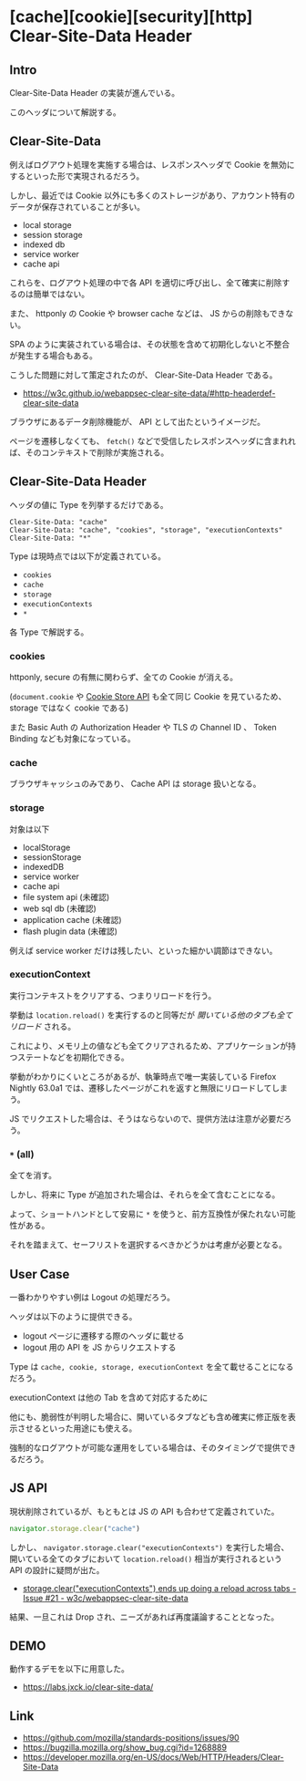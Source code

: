# [cache][cookie][security][http] Clear-Site-Data Header

## Intro

Clear-Site-Data Header の実装が進んでいる。

このヘッダについて解説する。


## Clear-Site-Data

例えばログアウト処理を実施する場合は、レスポンスヘッダで Cookie を無効にするといった形で実現されるだろう。

しかし、最近では Cookie 以外にも多くのストレージがあり、アカウント特有のデータが保存されていることが多い。

- local storage
- session storage
- indexed db
- service worker
- cache api

これらを、ログアウト処理の中で各 API を適切に呼び出し、全て確実に削除するのは簡単ではない。

また、 httponly の Cookie や browser cache などは、 JS からの削除もできない。

SPA のように実装されている場合は、その状態を含めて初期化しないと不整合が発生する場合もある。

こうした問題に対して策定されたのが、 Clear-Site-Data Header である。

- https://w3c.github.io/webappsec-clear-site-data/#http-headerdef-clear-site-data

ブラウザにあるデータ削除機能が、 API として出たというイメージだ。

ページを遷移しなくても、 `fetch()` などで受信したレスポンスヘッダに含まれれば、そのコンテキストで削除が実施される。


## Clear-Site-Data Header

ヘッダの値に Type を列挙するだけである。

```http
Clear-Site-Data: "cache"
Clear-Site-Data: "cache", "cookies", "storage", "executionContexts"
Clear-Site-Data: "*"
```

Type は現時点では以下が定義されている。

- `cookies`
- `cache`
- `storage`
- `executionContexts`
- `*`

各 Type で解説する。


### cookies

httponly, secure の有無に関わらず、全ての Cookie が消える。

(`document.cookie` や [Cookie Store API](https://wicg.github.io/cookie-store/explainer.html) も全て同じ Cookie を見ているため、 storage ではなく cookie である)

また Basic Auth の Authorization Header や TLS の Channel ID 、 Token Binding なども対象になっている。


### cache

ブラウザキャッシュのみであり、 Cache API は storage 扱いとなる。


### storage

対象は以下

- localStorage
- sessionStorage
- indexedDB
- service worker
- cache api
- file system api (未確認)
- web sql db (未確認)
- application cache (未確認)
- flash plugin data (未確認)

例えば service worker だけは残したい、といった細かい調節はできない。


### executionContext

実行コンテキストをクリアする、つまりリロードを行う。

挙動は `location.reload()` を実行するのと同等だが *開いている他のタブも全てリロード* される。

これにより、メモリ上の値なども全てクリアされるため、アプリケーションが持つステートなどを初期化できる。

挙動がわかりにくいところがあるが、執筆時点で唯一実装している Firefox Nightly 63.0a1 では、遷移したページがこれを返すと無限にリロードしてしまう。

JS でリクエストした場合は、そうはならないので、提供方法は注意が必要だろう。


### `*` (all)

全てを消す。

しかし、将来に Type が追加された場合は、それらを全て含むことになる。

よって、ショートハンドとして安易に `*` を使うと、前方互換性が保たれない可能性がある。

それを踏まえて、セーフリストを選択するべきかどうかは考慮が必要となる。


## User Case

一番わかりやすい例は Logout の処理だろう。

ヘッダは以下のように提供できる。

- logout ページに遷移する際のヘッダに載せる
- logout 用の API を JS からリクエストする

Type は `cache, cookie, storage, executionContext` を全て載せることになるだろう。

executionContext は他の Tab を含めて対応するために

他にも、脆弱性が判明した場合に、開いているタブなども含め確実に修正版を表示させるといった用途にも使える。

強制的なログアウトが可能な運用をしている場合は、そのタイミングで提供できるだろう。


## JS API

現状削除されているが、もともとは JS の API も合わせて定義されていた。

```js
navigator.storage.clear("cache")
```

しかし、 `navigator.storage.clear("executionContexts")` を実行した場合、開いている全てのタブにおいて `location.reload()` 相当が実行されるという API の設計に疑問が出た。

- [storage.clear("executionContexts") ends up doing a reload across tabs - Issue #21 - w3c/webappsec-clear-site-data](https://github.com/w3c/webappsec-clear-site-data/issues/21)

結果、一旦これは Drop され、ニーズがあれば再度議論することとなった。


## DEMO

動作するデモを以下に用意した。

- https://labs.jxck.io/clear-site-data/


## Link

- https://github.com/mozilla/standards-positions/issues/90
- https://bugzilla.mozilla.org/show_bug.cgi?id=1268889
- https://developer.mozilla.org/en-US/docs/Web/HTTP/Headers/Clear-Site-Data
